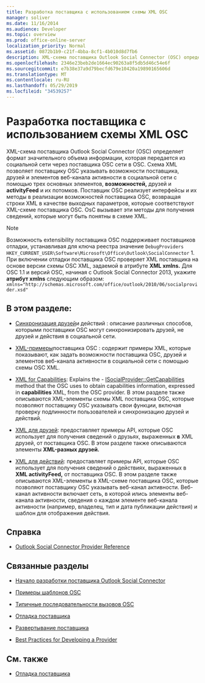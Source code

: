 ```yaml
---
title: Разработка поставщика с использованием схемы XML OSC
manager: soliver
ms.date: 11/16/2014
ms.audience: Developer
ms.topic: overview
ms.prod: office-online-server
localization_priority: Normal
ms.assetid: 0872b1b9-c21f-4bba-8cf1-4b010d8d7fb6
description: XML-схема поставщика Outlook Social Connector (OSC) определяет формат значительного объема информации, которая передается из социальной сети через поставщика OSC сети в OSC.
ms.openlocfilehash: 2346e23beb2de1664ec90263a8f5db5d46c54e6f
ms.sourcegitcommit: e7b38e37a9d79becfd679e10420a19890165606d
ms.translationtype: MT
ms.contentlocale: ru-RU
ms.lasthandoff: 05/29/2019
ms.locfileid: "34539257"
---
```

# <a name="developing-a-provider-with-the-osc-xml-schema"></a>Разработка поставщика с использованием схемы XML OSC

XML-схема поставщика Outlook Social Connector (OSC) определяет формат значительного объема информации, которая передается из социальной сети через поставщика OSC сети в OSC. Схема XML позволяет поставщику OSC указывать возможности поставщика, друзей и элементов веб-канала активности в социальной сети с помощью трех основных элементов, **возможностей,** друзей и **activityFeed** и их потомков. Поставщик OSC реализует интерфейсы и их методы в реализации возможностей поставщика OSC, возвращая строки XML в качестве выходных параметров, которые соответствуют XML-схеме поставщика OSC. OsC вызывает эти методы для получения сведений, которые могут быть понятны в схеме XML.
  
> [!NOTE]
> Возможность extensibility поставщика OSC поддерживает поставщиков отладки, устанавливая для ключа реестра значение `DebugProviders`  `HKEY_CURRENT_USER\Software\Microsoft\Office\Outlook\SocialConnector` 1. При включении отладки поставщика OSC проверяет XML поставщика на основе версии схемы OSC XML, задаемой в атрибуте **XML xmlns.** Для OSC 1.1 и версий OSC, начиная с Outlook Social Connector 2013, укажите **атрибут xmlns** следующим образом: `xmlns="http://schemas.microsoft.com/office/outlook/2010/06/socialprovider.xsd"`
  
## <a name="in-this-section"></a>В этом разделе:

- [Синхронизация друзей](synchronizing-friends-and-activities.md)и действий : описание различных способов, которыми поставщики OSC могут синхронизировать друзей, не друзей и действия в социальной сети. 
    
- [XML-примеры](osc-provider-xml-examples.md)поставщика OSC : содержит примеры XML, которые показывают, как задать возможности поставщика OSC, друзей и элементов веб-канала активности в социальной сети с помощью схемы OSC XML.
    
- [XML for Capabilities](xml-for-capabilities.md): Explains the - [ISocialProvider::GetCapabilities](isocialprovider-getcapabilities.md) method that the OSC uses to obtain capabilities information, expressed in **capabilities** XML, from the OSC provider. В этом разделе также описываются XML-элементы схемы XML поставщика OSC, которые позволяют поставщику OSC указывать свои функции, включая проверку подлинности пользователей и синхронизацию друзей и действий. 
    
- [XML для друзей](xml-for-friends.md): предоставляет примеры API, которые OSC использует для получения сведений о друзьях, выраженных **в** XML друзей, от поставщика OSC. В этом разделе также описываются элементы **XML-разных друзей.** 
    
- [XML для действий](xml-for-activities.md): предоставляет примеры API, которые OSC использует для получения сведений о действиях, выраженных в **XML activityFeed,** от поставщика OSC. В этом разделе также описываются XML-элементы в XML-схеме поставщика OSC, которые позволяют поставщику OSC указывать веб-канал активности. Веб-канал активности включает сеть, в которой ились элементы веб-канала активности, сведения о каждом элементе веб-канала активности (например, владелец, тип и дата публикации действия) и шаблон для отображения действия. 
    
## <a name="reference"></a>Справка

- [Outlook Social Connector Provider Reference](outlook-social-connector-provider-reference-0.md)
  
## <a name="related-sections"></a>Связанные разделы

- [Начало разработки поставщика Outlook Social Connector](getting-started-with-developing-an-outlook-social-connector-provider.md)
  
- [Примеры шаблонов OSC](osc-sample-templates.md)
  
- [Типичные последовательности вызовов OSC](osc-typical-calling-sequences.md)
  
- [Отладка поставщика](debugging-a-provider.md)
  
- [Развертывание поставщика](deploying-a-provider.md)
  
- [Best Practices for Developing a Provider](best-practices-for-developing-a-provider.md)
  
## <a name="see-also"></a>См. также

- [Отладка поставщика](debugging-a-provider.md)

